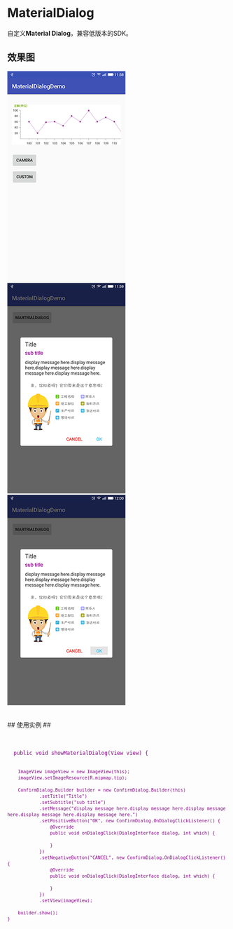 # MaterialDialog #

自定义**Material Dialog**，兼容低版本的SDK。

## 效果图 ##
![](https://github.com/JustinRoom/MaterialDialogDemo/blob/master/screenshot/device-2016-10-11-115816.png)
![](https://github.com/JustinRoom/MaterialDialogDemo/blob/master/screenshot/device-2016-10-11-115953.png)
![](https://github.com/JustinRoom/MaterialDialogDemo/blob/master/screenshot/device-2016-10-11-120035.png)

<br>
## 使用实例 ##
<pre><code>
<font color="#800080">
  public void showMaterialDialog(View view) {

        ImageView imageView = new ImageView(this);
        imageView.setImageResource(R.mipmap.tip);

        ConfirmDialog.Builder builder = new ConfirmDialog.Builder(this)
                .setTitle("Title")
                .setSubtitle("sub title")
                .setMessage("display message here.display message here.display message here.display message here.display message here.")
                .setPositiveButton("OK", new ConfirmDialog.OnDialogClickListener() {
                    @Override
                    public void onDialogClick(DialogInterface dialog, int which) {
                        
                    }
                })
                .setNegativeButton("CANCEL", new ConfirmDialog.OnDialogClickListener() {
                    @Override
                    public void onDialogClick(DialogInterface dialog, int which) {
                        
                    }
                })
                .setView(imageView);

        builder.show();
    }
</font>
</code></pre>
